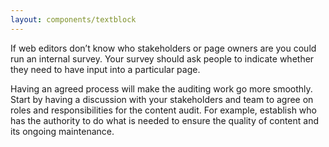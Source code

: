 ```yaml
---
layout: components/textblock
---
```


If web editors don’t know who stakeholders or page owners are you could run an internal survey. Your survey should ask people to indicate whether they need to have input into a particular page.

Having an agreed process will make the auditing work go more smoothly. Start by having a discussion with your stakeholders and team to agree on roles and responsibilities for the content audit. For example, establish who has the authority to do what is needed to ensure the quality of content and its ongoing maintenance.
